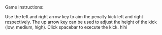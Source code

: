 Game Instructions:

Use the left and right arrow key to aim the penalty kick left and right respectively. The up arrow key can be used to adjust the height of the kick (low, medium, high). Click spacebar to execute the kick.
hihi
